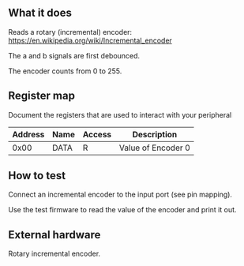 <!---

This file is used to generate your project datasheet. Please fill in the information below and delete any unused
sections.

You can also include images in this folder and reference them in the markdown. Each image must be less than
512 kb in size, and the combined size of all images must be less than 1 MB.
-->

## What it does

Reads a rotary (incremental) encoder: https://en.wikipedia.org/wiki/Incremental_encoder

The a and b signals are first debounced.

The encoder counts from 0 to 255.

## Register map

Document the registers that are used to interact with your peripheral

| Address | Name  | Access | Description                                                         |
|---------|-------|--------|---------------------------------------------------------------------|
| 0x00    | DATA  | R      | Value of Encoder 0                                                  |

## How to test

Connect an incremental encoder to the input port (see pin mapping).

Use the test firmware to read the value of the encoder and print it out.


## External hardware

Rotary incremental encoder.
